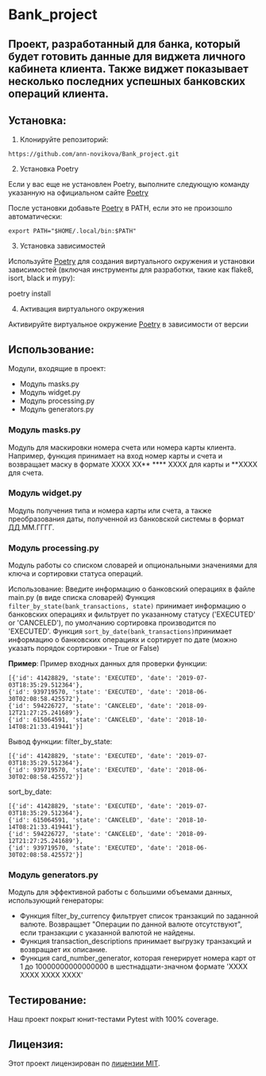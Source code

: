 # Bank_project

## Проект, разработанный для банка, который будет готовить данные для виджета личного кабинета клиента.  Также виджет показывает несколько последних успешных банковских операций клиента. 

## Установка:

1. Клонируйте репозиторий:
```
https://github.com/ann-novikova/Bank_project.git
```

2. Установка Poetry

Если у вас еще не установлен Poetry, выполните следующую команду указанную на официальном сайте 
[Poetry](https://python-poetry.org/docs/#installing-with-the-official-installer)

После установки добавьте [Poetry](https://python-poetry.org/docs/#installing-with-the-official-installer) в PATH, 
если это не произошло автоматически:

```
export PATH="$HOME/.local/bin:$PATH"
```
3. Установка зависимостей

Используйте [Poetry](https://python-poetry.org/docs/#installing-with-the-official-installer) для создания виртуального окружения и установки 
зависимостей (включая инструменты для разработки, 
такие как flake8, isort, black и mypy):

poetry install

4. Активация виртуального окружения

Активируйте виртуальное окружение [Poetry](https://python-poetry.org/docs/#installing-with-the-official-installer) в зависимости от версии

## Использование:

Модули, входящие в проект:
* Модуль masks.py
* Модуль widget.py
* Модуль processing.py
* Модуль generators.py

### Модуль masks.py

Модуль для маскировки номера счета или номера карты клиента.
Например, функция принимает на вход номер карты и счета и возвращает маску в формате XXXX XX** **** XXXX для карты и 
**XXXX для счета.

### Модуль widget.py

Модуль получения типа и номера карты или счета, а также преобразования даты, полученной из банковской системы в 
формат ДД.ММ.ГГГГ.

### Модуль processing.py

Модуль работы со списком словарей и опциональными значениями для ключа и сортировки статуса операций.

Использование:
Введите информацию о банковский операциях в файле main.py (в виде списка словарей)
Функция `filter_by_state(bank_transactions, state)` принимает информацию о банковских операциях и фильтрует по указанному
статусу ('EXECUTED' or 'CANCELED'), по умолчанию сортировка производится по 'EXECUTED'.
Функция `sort_by_date(bank_transactions)`принимает информацию о банковских операциях и сортирует по дате (можно указать
порядок сортировки - True or False)

**Пример**:
Пример входных данных для проверки функции:
```
[{'id': 41428829, 'state': 'EXECUTED', 'date': '2019-07-03T18:35:29.512364'}, 
{'id': 939719570, 'state': 'EXECUTED', 'date': '2018-06-30T02:08:58.425572'}, 
{'id': 594226727, 'state': 'CANCELED', 'date': '2018-09-12T21:27:25.241689'}, 
{'id': 615064591, 'state': 'CANCELED', 'date': '2018-10-14T08:21:33.419441'}]
``` 

Вывод функции:
filter_by_state:
```
[{'id': 41428829, 'state': 'EXECUTED', 'date': '2019-07-03T18:35:29.512364'}, 
{'id': 939719570, 'state': 'EXECUTED', 'date': '2018-06-30T02:08:58.425572'}]
```

sort_by_date:
```
[{'id': 41428829, 'state': 'EXECUTED', 'date': '2019-07-03T18:35:29.512364'}, 
{'id': 615064591, 'state': 'CANCELED', 'date': '2018-10-14T08:21:33.419441'}, 
{'id': 594226727, 'state': 'CANCELED', 'date': '2018-09-12T21:27:25.241689'}, 
{'id': 939719570, 'state': 'EXECUTED', 'date': '2018-06-30T02:08:58.425572'}]
```

### Модуль generators.py

Модуль для эффективной работы с большими объемами данных, использующий генераторы:
* Функция filter_by_currency фильтрует список транзакций по заданной валюте. Возвращает "Операции по данной валюте 
отсутствуют", если транзакции с указанной валютой не найдены.
* Функция transaction_descriptions принимает выгрузку транзакций и возвращает их описание.
* Функция card_number_generator, которая генерирует номера карт от 1 до 10000000000000000 в шестнадцати-значном 
формате 'ХХХХ ХХХХ ХХХХ ХХХХ'

## Тестирование:

Наш проект покрыт юнит-тестами Pytest with 100% coverage.


## Лицензия:

Этот проект лицензирован по [лицензии MIT](LICENSE).